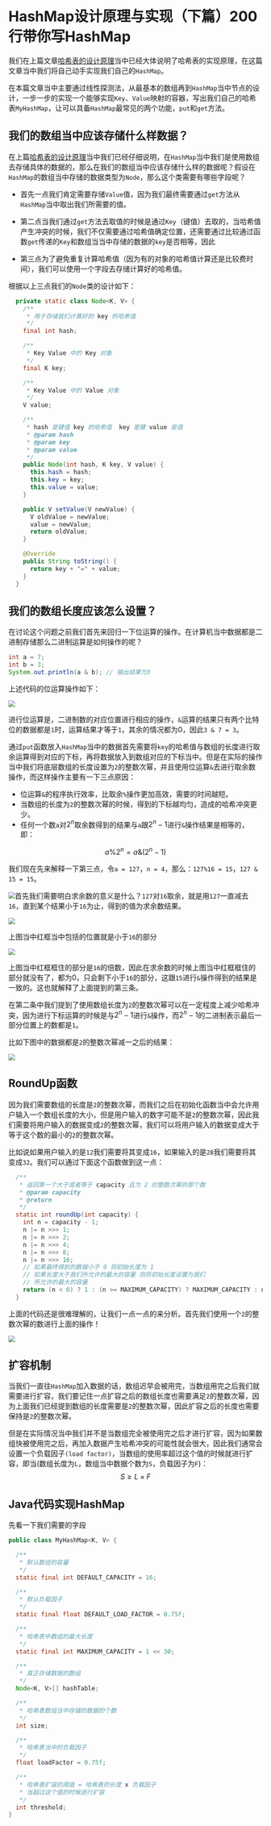 # HashMap设计原理与实现（下篇）200行带你写HashMap

我们在上篇文章[哈希表的设计原理](https://mp.weixin.qq.com/s?__biz=Mzg3ODgyNDgwNg==&mid=2247484145&idx=1&sn=362cf64866ace02ac95c0c1a970393e4&chksm=cf0c9ef8f87b17eebb61ea422f58e9e439632783e9faa5a3b2ce55712c1582b140904b60cb17&token=1155116583&lang=zh_CN#rd)当中已经大体说明了哈希表的实现原理，在这篇文章当中我们将自己动手实现我们自己的`HashMap`。

在本篇文章当中主要通过线性探测法，从最基本的数组再到`HashMap`当中节点的设计，一步一步的实现一个能够实现`Key`、`Value`映射的容器，写出我们自己的哈希表`MyHashMap`，让可以具备`HashMap`最常见的两个功能，`put`和`get`方法。

## 我们的数组当中应该存储什么样数据？

在上篇[哈希表的设计原理](https://mp.weixin.qq.com/s?__biz=Mzg3ODgyNDgwNg==&mid=2247484145&idx=1&sn=362cf64866ace02ac95c0c1a970393e4&chksm=cf0c9ef8f87b17eebb61ea422f58e9e439632783e9faa5a3b2ce55712c1582b140904b60cb17&token=1155116583&lang=zh_CN#rd)当中我们已经仔细说明，在`HashMap`当中我们是使用数组去存储具体的数据的，那么在我们的数组当中应该存储什么样的数据呢？假设在`HashMap`的数组当中存储的数据类型为`Node`，那么这个类需要有哪些字段呢？

- 首先一点我们肯定需要存储`Value`值，因为我们最终需要通过`get`方法从`HashMap`当中取出我们所需要的值。
- 第二点当我们通过`get`方法去取值的时候是通过`Key`（键值）去取的，当哈希值产生冲突的时候，我们不仅需要通过哈希值确定位置，还需要通过比较通过函数`get`传递的`Key`和数组当当中存储的数据的`key`是否相等，因此

- 第三点为了避免重复计算哈希值（因为有的对象的哈希值计算还是比较费时间），我们可以使用一个字段去存储计算好的哈希值。

根据以上三点我们的`Node`类的设计如下：

```java
  private static class Node<K, V> {
    /**
     * 用于存储我们计算好的 key 的哈希值
     */
    final int hash;

    /**
     * Key Value 中的 Key 对象
     */
    final K key;

    /**
     * Key Value 中的 Value 对象
     */
    V value;

    /**
     * hash 是键值 key 的哈希值  key 是键 value 是值
     * @param hash
     * @param key
     * @param value
     */
    public Node(int hash, K key, V value) {
      this.hash = hash;
      this.key = key;
      this.value = value;
    }

    public V setValue(V newValue) {
      V oldValue = newValue;
      value = newValue;
      return oldValue;
    }

    @Override
    public String toString() {
      return key + "=" + value;
    }
  }

```

## 我们的数组长度应该怎么设置？

在讨论这个问题之前我们首先来回归一下位运算的操作。在计算机当中数据都是二进制存储那么二进制运算是如何操作的呢？

```java
int a = 7;
int b = 3;
System.out.println(a & b); // 输出结果为3
```

上述代码的位运算操作如下：

<img src="../images/hashmap/01-hashmap05.png" style="zoom:80%;" />

进行位运算是，二进制数的对应位置进行相应的操作，`&`运算的结果只有两个比特位的数据都是`1`时，运算结果才等于`1`，其余的情况都为0，因此`3 & 7 = 3`。

通过`put`函数放入`HashMap`当中的数据首先需要将`key`的哈希值与数组的长度进行取余运算得到对应的下标，再将数据放入到数组对应的下标当中。但是在实际的操作当中我们将底层数组的长度设置为`2`的整数次幂，并且使用位运算`&`去进行取余数操作，而这样操作主要有一下三点原因：

- 位运算`&`的程序执行效率，比取余`%`操作更加高效，需要的时间越短。
- 当数组的长度为`2`的整数次幂的时候，得到的下标越均匀，造成的哈希冲突更少。
- 任何一个数`a`对$2^n$取余数得到的结果与`a`跟$2^n - 1$进行`&`操作结果是相等的，即：

$$
a \% 2^n = a \& (2^n - 1)
$$

我们现在先来解释一下第三点，令`a = 127`，`n = 4`，那么：`127%16 = 15`，`127 & 15 = 15`。

<img src="../images/hashmap/01-hashmap12.png" style="zoom:80%;" />首先我们需要明白求余数的意义是什么？`127`对`16`取余，就是用`127`一直减去`16`，直到某个结果小于`16`为止，得到的值为求余数结果。

<img src="../images/hashmap/01-hashmap07.png" style="zoom:80%;" />

上图当中红框当中包括的位置就是小于`16`的部分

<img src="../images/hashmap/01-hashmap11.png" style="zoom:80%;" />

上图当中红框框住的部分是`16`的倍数，因此在求余数的时候上图当中红框框住的部分就没有了，都为0，只会剩下小于`16`的部分，这跟`15`进行`&`操作得到的结果是一致的。这也就解释了上面提到的第三条。

在第二条中我们提到了使用数组长度为`2`的整数次幂可以在一定程度上减少哈希冲突，因为进行下标运算的时候是与$2^n - 1$进行`&`操作，而$2^n - 1$的二进制表示最后一部分位置上的数都是`1`。

比如下图中的数据都是`2`的整数次幂减一之后的结果：

<img src="../images/hashmap/01-hashmap13.png" style="zoom:80%;" />

## RoundUp函数

因为我们需要数组的长度是`2`的整数次幂，而我们之后在初始化函数当中会允许用户输入一个数组长度的大小，但是用户输入的数字可能不是`2`的整数次幂，因此我们需要将用户输入的数据变成`2`的整数次幂，我们可以将用户输入的数据变成大于等于这个数的最小的`2`的整数次幂。

比如说如果用户输入的是`12`我们需要将其变成`16`，如果输入的是`28`我们需要将其变成`32`。我们可以通过下面这个函数做到这一点：

```java
  /**
   * 返回第一个大于或者等于 capacity 且为 2 的整数次幂的那个数
   * @param capacity
   * @return
   */
  static int roundUp(int capacity) {
    int n = capacity - 1;
    n |= n >>> 1;
    n |= n >>> 2;
    n |= n >>> 4;
    n |= n >>> 8;
    n |= n >>> 16;
    // 如果最终得到的数据小于 0 则初始长度为 1 
    // 如果长度大于我们所允许的最大的容量 则将初始长度设置为我们
    // 所允许的最大的容量
    return (n < 0) ? 1 : (n >= MAXIMUM_CAPACITY) ? MAXIMUM_CAPACITY : n + 1;
  }
```

上面的代码还是很难理解的，让我们一点一点的来分析。首先我们使用一个`2`的整数次幂的数进行上面的操作！

<img src="../images/hashmap/01-hashmap16.png" style="zoom:80%;" />



## 扩容机制

当我们一直往`HashMap`加入数据的话，数组迟早会被用完，当数组用完之后我们就需要进行扩容，我们要记住一点扩容之后的数组长度也需要满足`2`的整数次幂，因为上面我们已经提到数组的长度需要是`2`的整数次幂，因此扩容之后的长度也需要保持是`2`的整数次幂。

但是在实际情况当中我们并不是当数组完全被使用完之后才进行扩容，因为如果数组快被使用完之后，再加入数据产生哈希冲突的可能性就会很大，因此我们通常会设置一个负载因子`(load factor)`，当数组的使用率超过这个值的时候就进行扩容，即当(数组长度为`L`，数组当中数据个数为`S`，负载因子为`F`)：
$$
S \ge L \times F
$$

## Java代码实现HashMap

先看一下我们需要的字段

```java
public class MyHashMap<K, V> {

  /**
   * 默认数组的容量
   */
  static final int DEFAULT_CAPACITY = 16;

  /**
   * 默认负载因子
   */
  static final float DEFAULT_LOAD_FACTOR = 0.75f;

  /**
   * 哈希表中数组的最大长度
   */
  static final int MAXIMUM_CAPACITY = 1 << 30;

  /**
   * 真正存储数据的数组
   */
  Node<K, V>[] hashTable;

  /**
   * 哈希表数组当中存储的数据的个数
   */
  int size;

  /**
   * 哈希表当中的负载因子
   */
  float loadFactor = 0.75f;

  /**
   * 哈希表扩容的阈值 = 哈希表的长度 x 负载因子
   * 当超过这个值的时候进行扩容
   */
  int threshold;
}
```

